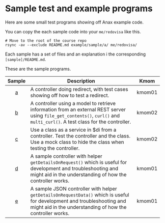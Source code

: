 Sample test and example programs
=====================================

Here are some small test programs showing off Anax example code.

You can copy the each sample code into your `me/redovisa` like this.

```
# Move to the root of the course repo
rsync -av --exclude README.md example/sample/a/ me/redovisa/
```

Each sample has a set of files and an explanation i the corresponding `[sample]/README.md`.

These are the sample programs.

| Sample | Description | Kmom |
|:------:|-------------|------|
| [a](a) | A controller doing redirect, with test cases showing off how to test a redirect. | kmom01 |
| [b](b) | A controller using a model to retrieve information from an external REST server using `file_get_contents()`, `curl()` and `multi_curl()`. A test class for the controller. | kmom02 |
| [c](c) | Use a class as a service in $di from a controller. Test the controller and the class. Use a mock class to hide the class when testing the controller. | kmom02 |
| [d](d) | A sample controller with helper `getDetailsOnRequest()` which is useful for development and troubleshooting and might aid in the understanding of how the controller works. | kmom01 |
| [e](e) | A sample JSON controller with helper `getDetailsOnRequestData()` which is useful for development and troubleshooting and might aid in the understanding of how the controller works. | kmom01 |

